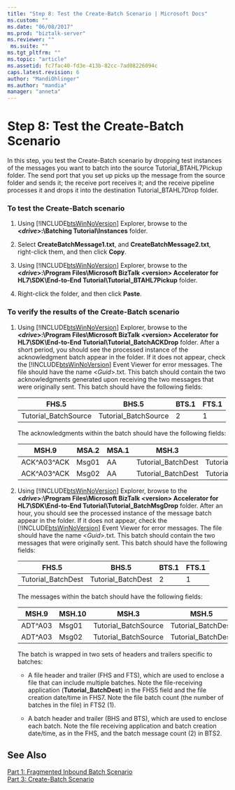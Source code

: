 ```yaml
---
title: "Step 8: Test the Create-Batch Scenario | Microsoft Docs"
ms.custom: ""
ms.date: "06/08/2017"
ms.prod: "biztalk-server"
ms.reviewer: ""
 ms.suite: ""
ms.tgt_pltfrm: ""
ms.topic: "article"
ms.assetid: fc7fac40-fd3e-413b-82cc-7ad08226094c
caps.latest.revision: 6
author: "MandiOhlinger"
ms.author: "mandia"
manager: "anneta"
---
```

# Step 8: Test the Create-Batch Scenario
In this step, you test the Create-Batch scenario by dropping test instances of the messages you want to batch into the source Tutorial_BTAHL7Pickup folder. The send port that you set up picks up the message from the source folder and sends it; the receive port receives it; and the receive pipeline processes it and drops it into the destination Tutorial_BTAHL7Drop folder.  
  
### To test the Create-Batch scenario  
  
1.  Using [!INCLUDE[btsWinNoVersion](../../includes/btswinnoversion-md.md)] Explorer, browse to the **\<*drive*>:\Batching Tutorial\Instances** folder.  
  
2.  Select **CreateBatchMessage1.txt**, and **CreateBatchMessage2.txt**, right-click them, and then click **Copy**.  
  
3.  Using [!INCLUDE[btsWinNoVersion](../../includes/btswinnoversion-md.md)] Explorer, browse to the **\<*drive*>:\Program Files\Microsoft BizTalk \<version> Accelerator for HL7\SDK\End-to-End Tutorial\Tutorial_BTAHL7Pickup** folder.  
  
4.  Right-click the folder, and then click **Paste**.  
  
### To verify the results of the Create-Batch scenario  
  
1.  Using [!INCLUDE[btsWinNoVersion](../../includes/btswinnoversion-md.md)] Explorer, browse to the **\<*drive*>:\Program Files\Microsoft BizTalk \<version> Accelerator for HL7\SDK\End-to-End Tutorial\Tutorial_BatchACKDrop** folder. After a short period, you should see the processed instance of the acknowledgment batch appear in the folder. If it does not appear, check the [!INCLUDE[btsWinNoVersion](../../includes/btswinnoversion-md.md)] Event Viewer for error messages. The file should have the name \<*Guid*>.txt. This batch should contain the two acknowledgments generated upon receiving the two messages that were originally sent. This batch should have the following fields:  
  
    |FHS.5|BHS.5|BTS.1|FTS.1|  
    |-----------|-----------|-----------|-----------|  
    |Tutorial_BatchSource|Tutorial_BatchSource|2|1|  
  
     The acknowledgments within the batch should have the following fields:  
  
    |MSH.9|MSA.2|MSA.1|MSH.3|MSH.5|  
    |-----------|-----------|-----------|-----------|-----------|  
    |ACK^A03^ACK|Msg01|AA|Tutorial_BatchDest|Tutorial_BatchSource|  
    |ACK^A03^ACK|Msg02|AA|Tutorial_BatchDest|Tutorial_BatchSource|  
  
2.  Using [!INCLUDE[btsWinNoVersion](../../includes/btswinnoversion-md.md)] Explorer, browse to the **\<*drive*>:\Program Files\Microsoft BizTalk \<version> Accelerator for HL7\SDK\End-to-End Tutorial\Tutorial_BatchMsgDrop** folder. After an hour, you should see the processed instance of the message batch appear in the folder. If it does not appear, check the [!INCLUDE[btsWinNoVersion](../../includes/btswinnoversion-md.md)] Event Viewer for error messages. The file should have the name \<*Guid*>.txt. This batch should contain the two messages that were originally sent. This batch should have the following fields:  
  
    |FHS.5|BHS.5|BTS.1|FTS.1|  
    |-----------|-----------|-----------|-----------|  
    |Tutorial_BatchDest|Tutorial_BatchDest|2|1|  
  
     The messages within the batch should have the following fields:  
  
    |MSH.9|MSH.10|MSH.3|MSH.5|  
    |-----------|------------|-----------|-----------|  
    |ADT^A03|Msg01|Tutorial_BatchSource|Tutorial_BatchDest|  
    |ADT^A03|Msg02|Tutorial_BatchSource|Tutorial_BatchDest|  
  
     The batch is wrapped in two sets of headers and trailers specific to batches:  
  
    -   A file header and trailer (FHS and FTS), which are used to enclose a file that can include multiple batches. Note the file-receiving application (**Tutorial_BatchDest**) in the FHS5 field and the file creation date/time in FHS7. Note the file batch count (the number of batches in the file) in FTS2 (1).  
  
    -   A batch header and trailer (BHS and BTS), which are used to enclose each batch. Note the file receiving application and batch creation date/time, as in the FHS, and the batch message count (2) in BTS2.  
  
## See Also  
 [Part 1: Fragmented Inbound Batch Scenario](../../adapters-and-accelerators/accelerator-hl7/part-1-fragmented-inbound-batch-scenario.md)   
 [Part 3: Create-Batch Scenario](../../adapters-and-accelerators/accelerator-hl7/part-3-create-batch-scenario.md)